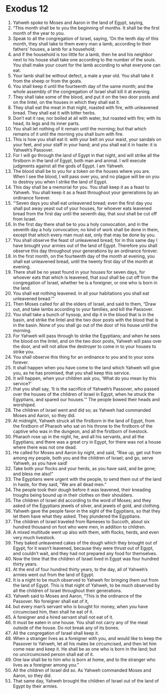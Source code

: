 ﻿
# Exodus 12
1. Yahweh spoke to Moses and Aaron in the land of Egypt, saying, 
2. “This month shall be to you the beginning of months. It shall be the first month of the year to you. 
3. Speak to all the congregation of Israel, saying, ‘On the tenth day of this month, they shall take to them every man a lamb, according to their fathers’ houses, a lamb for a household; 
4. and if the household is too little for a lamb, then he and his neighbor next to his house shall take one according to the number of the souls. You shall make your count for the lamb according to what everyone can eat. 
5. Your lamb shall be without defect, a male a year old. You shall take it from the sheep or from the goats. 
6. You shall keep it until the fourteenth day of the same month; and the whole assembly of the congregation of Israel shall kill it at evening. 
7. They shall take some of the blood, and put it on the two door posts and on the lintel, on the houses in which they shall eat it. 
8. They shall eat the meat in that night, roasted with fire, with unleavened bread. They shall eat it with bitter herbs. 
9. Don’t eat it raw, nor boiled at all with water, but roasted with fire; with its head, its legs and its inner parts. 
10. You shall let nothing of it remain until the morning; but that which remains of it until the morning you shall burn with fire. 
11. This is how you shall eat it: with your belt on your waist, your sandals on your feet, and your staff in your hand; and you shall eat it in haste: it is Yahweh’s Passover. 
12. For I will go through the land of Egypt in that night, and will strike all the firstborn in the land of Egypt, both man and animal. I will execute judgments against all the gods of Egypt. I am Yahweh. 
13. The blood shall be to you for a token on the houses where you are. When I see the blood, I will pass over you, and no plague will be on you to destroy you when I strike the land of Egypt. 
14. This day shall be a memorial for you. You shall keep it as a feast to Yahweh. You shall keep it as a feast throughout your generations by an ordinance forever. 
15. “‘Seven days you shall eat unleavened bread; even the first day you shall put away yeast out of your houses, for whoever eats leavened bread from the first day until the seventh day, that soul shall be cut off from Israel. 
16. In the first day there shall be to you a holy convocation, and in the seventh day a holy convocation; no kind of work shall be done in them, except that which every man must eat, only that may be done by you. 
17. You shall observe the feast of unleavened bread; for in this same day I have brought your armies out of the land of Egypt. Therefore you shall observe this day throughout your generations by an ordinance forever. 
18. In the first month, on the fourteenth day of the month at evening, you shall eat unleavened bread, until the twenty first day of the month at evening. 
19. There shall be no yeast found in your houses for seven days, for whoever eats that which is leavened, that soul shall be cut off from the congregation of Israel, whether he is a foreigner, or one who is born in the land. 
20. You shall eat nothing leavened. In all your habitations you shall eat unleavened bread.’” 
21. Then Moses called for all the elders of Israel, and said to them, “Draw out, and take lambs according to your families, and kill the Passover. 
22. You shall take a bunch of hyssop, and dip it in the blood that is in the basin, and strike the lintel and the two door posts with the blood that is in the basin. None of you shall go out of the door of his house until the morning. 
23. For Yahweh will pass through to strike the Egyptians; and when he sees the blood on the lintel, and on the two door posts, Yahweh will pass over the door, and will not allow the destroyer to come in to your houses to strike you. 
24. You shall observe this thing for an ordinance to you and to your sons forever. 
25. It shall happen when you have come to the land which Yahweh will give you, as he has promised, that you shall keep this service. 
26. It will happen, when your children ask you, ‘What do you mean by this service?’ 
27. that you shall say, ‘It is the sacrifice of Yahweh’s Passover, who passed over the houses of the children of Israel in Egypt, when he struck the Egyptians, and spared our houses.’” The people bowed their heads and worshiped. 
28. The children of Israel went and did so; as Yahweh had commanded Moses and Aaron, so they did. 
29. At midnight, Yahweh struck all the firstborn in the land of Egypt, from the firstborn of Pharaoh who sat on his throne to the firstborn of the captive who was in the dungeon, and all the firstborn of livestock. 
30. Pharaoh rose up in the night, he, and all his servants, and all the Egyptians; and there was a great cry in Egypt, for there was not a house where there was not one dead. 
31. He called for Moses and Aaron by night, and said, “Rise up, get out from among my people, both you and the children of Israel; and go, serve Yahweh, as you have said! 
32. Take both your flocks and your herds, as you have said, and be gone; and bless me also!” 
33. The Egyptians were urgent with the people, to send them out of the land in haste, for they said, “We are all dead men.” 
34. The people took their dough before it was leavened, their kneading troughs being bound up in their clothes on their shoulders. 
35. The children of Israel did according to the word of Moses; and they asked of the Egyptians jewels of silver, and jewels of gold, and clothing. 
36. Yahweh gave the people favor in the sight of the Egyptians, so that they let them have what they asked. They plundered the Egyptians. 
37. The children of Israel traveled from Rameses to Succoth, about six hundred thousand on foot who were men, in addition to children. 
38. A mixed multitude went up also with them, with flocks, herds, and even very much livestock. 
39. They baked unleavened cakes of the dough which they brought out of Egypt; for it wasn’t leavened, because they were thrust out of Egypt, and couldn’t wait, and they had not prepared any food for themselves. 
40. Now the time that the children of Israel lived in Egypt was four hundred thirty years. 
41. At the end of four hundred thirty years, to the day, all of Yahweh’s armies went out from the land of Egypt. 
42. It is a night to be much observed to Yahweh for bringing them out from the land of Egypt. This is that night of Yahweh, to be much observed by all the children of Israel throughout their generations. 
43. Yahweh said to Moses and Aaron, “This is the ordinance of the Passover. No foreigner shall eat of it, 
44. but every man’s servant who is bought for money, when you have circumcised him, then shall he eat of it. 
45. A foreigner and a hired servant shall not eat of it. 
46. It must be eaten in one house. You shall not carry any of the meat outside of the house. Do not break any of its bones. 
47. All the congregation of Israel shall keep it. 
48. When a stranger lives as a foreigner with you, and would like to keep the Passover to Yahweh, let all his males be circumcised, and then let him come near and keep it. He shall be as one who is born in the land; but no uncircumcised person shall eat of it. 
49. One law shall be to him who is born at home, and to the stranger who lives as a foreigner among you.” 
50. All the children of Israel did so. As Yahweh commanded Moses and Aaron, so they did. 
51. That same day, Yahweh brought the children of Israel out of the land of Egypt by their armies. 
